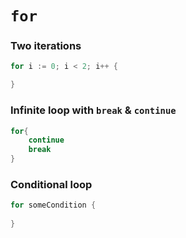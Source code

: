 # `for`

### Two iterations
```go
for i := 0; i < 2; i++ {

}
```

### Infinite loop with `break` & `continue`

```go
for{
    continue
    break 
}
```

### Conditional loop

```go
for someCondition {
    
}
```